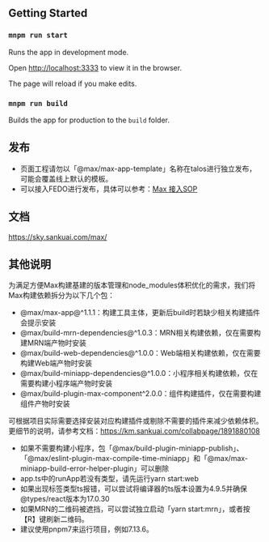 
## Getting Started

### `mnpm run start`

Runs the app in development mode.

Open [http://localhost:3333](http://localhost:3333) to view it in the browser.

The page will reload if you make edits.
### `mnpm run build`

Builds the app for production to the `build` folder.

## 发布
- 页面工程请勿以「@max/max-app-template」名称在talos进行独立发布，可能会覆盖线上默认的模板。
- 可以接入FEDO进行发布，具体可以参考：[Max 接入SOP](https://km.sankuai.com/collabpage/1373627086)

## 文档
https://sky.sankuai.com/max/

## 其他说明
为满足方便Max构建基建的版本管理和node_modules体积优化的需求，我们将Max构建依赖拆分为以下几个包：

- @max/max-app@^1.1.1：构建工具主体，更新后build时若缺少相关构建插件会提示安装
- @max/build-mrn-dependencies@^1.0.3：MRN相关构建依赖，仅在需要构建MRN端产物时安装
- @max/build-web-dependencies@^1.0.0：Web端相关构建依赖，仅在需要构建Web端产物时安装
- @max/build-miniapp-dependencies@^1.0.0：小程序相关构建依赖，仅在需要构建小程序端产物时安装
- @max/build-plugin-max-component^2.0.0：组件构建插件，仅在需要构建组件产物时安装

可根据项目实际需要选择安装对应构建插件或剔除不需要的插件来减少依赖体积。
更细节的说明，请参考文档：https://km.sankuai.com/collabpage/1891880108

- 如果不需要构建小程序，包「@max/build-plugin-miniapp-publish」、「@max/eslint-plugin-max-compile-time-miniapp」和「@max/max-miniapp-build-error-helper-plugin」可以删除
- app.ts中的runApp若没有类型，请先运行yarn start:web
- 如果出现标签类型ts报错，可以尝试将编译器的ts版本设置为4.9.5并确保@types/react版本为17.0.30
- 如果MRN的二维码被遮挡，可以尝试独立启动「yarn start:mrn」，或者按【R】键刷新二维码。
- 建议使用pnpm7来运行项目，例如7.13.6。
